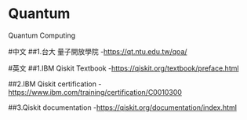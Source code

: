 # Quantum
Quantum Computing

#中文
##1.台大 量子開放學院
-https://qt.ntu.edu.tw/qoa/



#英文
##1.IBM Qiskit Textbook
-https://qiskit.org/textbook/preface.html

##2.IBM Qiskit certification
-https://www.ibm.com/training/certification/C0010300

##3.Qiskit  documentation
-https://qiskit.org/documentation/index.html
 
